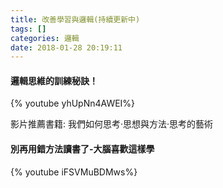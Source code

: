 ```yaml
---
title: 改善學習與邏輯(持續更新中)
tags: []
categories: 邏輯
date: 2018-01-28 20:19:11
---
```


<h4>邏輯思維的訓練秘訣！</h4>
{% youtube yhUpNn4AWEI%}
<p>影片推薦書籍: 我們如何思考·思想與方法·思考的藝術</p>
<h4>別再用錯方法讀書了-大腦喜歡這樣學</h4>
{% youtube iFSVMuBDMws%}
